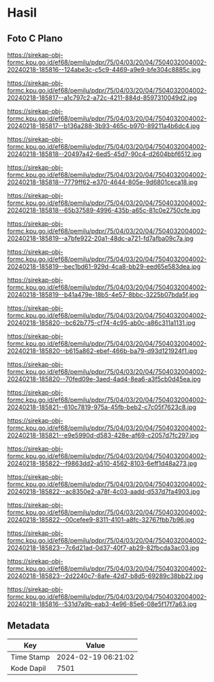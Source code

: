 # Hasil

## Foto C Plano

https://sirekap-obj-formc.kpu.go.id/ef68/pemilu/pdpr/75/04/03/20/04/7504032004002-20240218-185816--124abe3c-c5c9-4469-a9e9-bfe304c8885c.jpg

https://sirekap-obj-formc.kpu.go.id/ef68/pemilu/pdpr/75/04/03/20/04/7504032004002-20240218-185817--a1c797c2-a72c-4211-884d-8597310049d2.jpg

https://sirekap-obj-formc.kpu.go.id/ef68/pemilu/pdpr/75/04/03/20/04/7504032004002-20240218-185817--b136a288-3b93-465c-b970-89211a4b6dc4.jpg

https://sirekap-obj-formc.kpu.go.id/ef68/pemilu/pdpr/75/04/03/20/04/7504032004002-20240218-185818--20497a42-6ed5-45d7-90c4-d2604bbf6512.jpg

https://sirekap-obj-formc.kpu.go.id/ef68/pemilu/pdpr/75/04/03/20/04/7504032004002-20240218-185818--7779ff62-e370-4644-805e-9d6801ceca18.jpg

https://sirekap-obj-formc.kpu.go.id/ef68/pemilu/pdpr/75/04/03/20/04/7504032004002-20240218-185818--65b37589-4996-435b-a65c-81c0e2750cfe.jpg

https://sirekap-obj-formc.kpu.go.id/ef68/pemilu/pdpr/75/04/03/20/04/7504032004002-20240218-185819--a7bfe922-20a1-48dc-a721-fd7afba09c7a.jpg

https://sirekap-obj-formc.kpu.go.id/ef68/pemilu/pdpr/75/04/03/20/04/7504032004002-20240218-185819--bec1bd61-929d-4ca8-bb29-eed65e583dea.jpg

https://sirekap-obj-formc.kpu.go.id/ef68/pemilu/pdpr/75/04/03/20/04/7504032004002-20240218-185819--b41a479e-18b5-4e57-8bbc-3225b07bda5f.jpg

https://sirekap-obj-formc.kpu.go.id/ef68/pemilu/pdpr/75/04/03/20/04/7504032004002-20240218-185820--bc62b775-cf74-4c95-ab0c-a86c311a1131.jpg

https://sirekap-obj-formc.kpu.go.id/ef68/pemilu/pdpr/75/04/03/20/04/7504032004002-20240218-185820--b615a862-ebef-466b-ba79-d93d121924f1.jpg

https://sirekap-obj-formc.kpu.go.id/ef68/pemilu/pdpr/75/04/03/20/04/7504032004002-20240218-185820--70fed09e-3aed-4ad4-8ea6-a3f5cb0d45ea.jpg

https://sirekap-obj-formc.kpu.go.id/ef68/pemilu/pdpr/75/04/03/20/04/7504032004002-20240218-185821--610c7819-975a-45fb-beb2-c7c05f7623c8.jpg

https://sirekap-obj-formc.kpu.go.id/ef68/pemilu/pdpr/75/04/03/20/04/7504032004002-20240218-185821--e9e5990d-d583-428e-af69-c2057d7fc297.jpg

https://sirekap-obj-formc.kpu.go.id/ef68/pemilu/pdpr/75/04/03/20/04/7504032004002-20240218-185822--f9863dd2-a510-4562-8103-6eff1d48a273.jpg

https://sirekap-obj-formc.kpu.go.id/ef68/pemilu/pdpr/75/04/03/20/04/7504032004002-20240218-185822--ac8350e2-a78f-4c03-aadd-d537d7fa4903.jpg

https://sirekap-obj-formc.kpu.go.id/ef68/pemilu/pdpr/75/04/03/20/04/7504032004002-20240218-185822--00cefee9-8311-4101-a8fc-32767fbb7b96.jpg

https://sirekap-obj-formc.kpu.go.id/ef68/pemilu/pdpr/75/04/03/20/04/7504032004002-20240218-185823--7c6d21ad-0d37-40f7-ab29-82fbcda3ac03.jpg

https://sirekap-obj-formc.kpu.go.id/ef68/pemilu/pdpr/75/04/03/20/04/7504032004002-20240218-185823--2d2240c7-8afe-42d7-b8d5-69289c38bb22.jpg

https://sirekap-obj-formc.kpu.go.id/ef68/pemilu/pdpr/75/04/03/20/04/7504032004002-20240218-185816--531d7a9b-eab3-4e96-85e6-08e5f17f7a63.jpg


## Metadata

| Key        | Value               |
| ---------- | ------------------- |
| Time Stamp | 2024-02-19 06:21:02 |
| Kode Dapil | 7501                |



